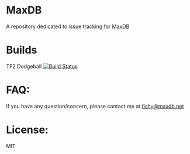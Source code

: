 # MaxDB
A repository dedicated to issue tracking for [MaxDB](https://maxdb.net "Dragonball")

# Builds

TF2 Dodgeball [![Build Status](https://travis-ci.com/RumbleFrog/TF2_Dodgeball.svg?token=fzDwLamkGxdhu8zz3Bvs&branch=master)](https://travis-ci.com/RumbleFrog/TF2_Dodgeball)

# FAQ:
  If you have any question/concern, please contact me at fishy@maxdb.net
  
# License:
  MIT
